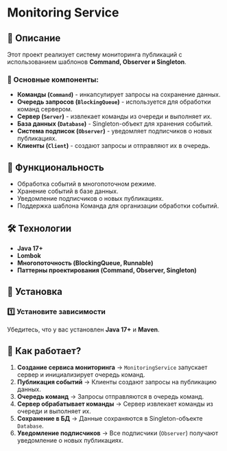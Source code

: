 # Monitoring Service

## 📌 Описание

Этот проект реализует систему мониторинга публикаций с использованием шаблонов **Command, Observer и Singleton**.

### 🔹 Основные компоненты:

- **Команды (********`Command`********)** - инкапсулирует запросы на сохранение данных.
- **Очередь запросов (********`BlockingQueue`********)** - используется для обработки команд сервером.
- **Сервер (********`Server`********)** - извлекает команды из очереди и выполняет их.
- **База данных (********`Database`********)** - Singleton-объект для хранения событий.
- **Система подписок (********`Observer`********)** - уведомляет подписчиков о новых публикациях.
- **Клиенты (********`Client`********)** - создают запросы и отправляют их в очередь.

## 🚀 Функциональность

- Обработка событий в многопоточном режиме.
- Хранение событий в базе данных.
- Уведомление подписчиков о новых публикациях.
- Поддержка шаблона Команда для организации обработки событий.

## 🛠️ Технологии

- **Java 17+**
- **Lombok**
- **Многопоточность (BlockingQueue, Runnable)**
- **Паттерны проектирования (Command, Observer, Singleton)**

## 🔧 Установка

### 1️⃣ Установите зависимости

Убедитесь, что у вас установлен **Java 17+** и **Maven**.

## 📌 Как работает?

1. **Создание сервиса мониторинга** → `MonitoringService` запускает сервер и инициализирует очередь команд.
2. **Публикация событий** → Клиенты создают запросы на публикацию данных.
3. **Очередь команд** → Запросы отправляются в очередь команд.
4. **Сервер обрабатывает команды** → Сервер извлекает команды из очереди и выполняет их.
5. **Сохранение в БД** → Данные сохраняются в Singleton-объекте `Database`.
6. **Уведомление подписчиков** → Все подписчики (`Observer`) получают уведомление о новых публикациях.

###

